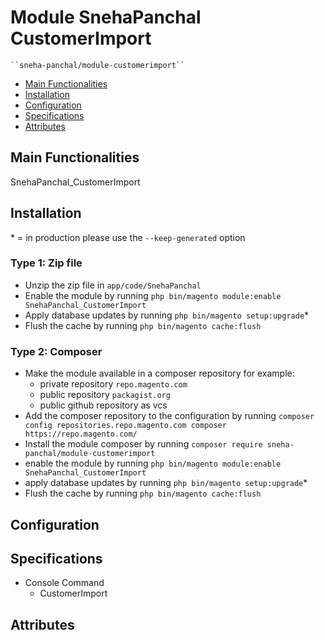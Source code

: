 # Module SnehaPanchal CustomerImport

    ``sneha-panchal/module-customerimport``

 - [Main Functionalities](#markdown-header-main-functionalities)
 - [Installation](#markdown-header-installation)
 - [Configuration](#markdown-header-configuration)
 - [Specifications](#markdown-header-specifications)
 - [Attributes](#markdown-header-attributes)


## Main Functionalities
SnehaPanchal_CustomerImport

## Installation
\* = in production please use the `--keep-generated` option

### Type 1: Zip file

 - Unzip the zip file in `app/code/SnehaPanchal`
 - Enable the module by running `php bin/magento module:enable SnehaPanchal_CustomerImport`
 - Apply database updates by running `php bin/magento setup:upgrade`\*
 - Flush the cache by running `php bin/magento cache:flush`

### Type 2: Composer

 - Make the module available in a composer repository for example:
    - private repository `repo.magento.com`
    - public repository `packagist.org`
    - public github repository as vcs
 - Add the composer repository to the configuration by running `composer config repositories.repo.magento.com composer https://repo.magento.com/`
 - Install the module composer by running `composer require sneha-panchal/module-customerimport`
 - enable the module by running `php bin/magento module:enable SnehaPanchal_CustomerImport`
 - apply database updates by running `php bin/magento setup:upgrade`\*
 - Flush the cache by running `php bin/magento cache:flush`


## Configuration




## Specifications

 - Console Command
	- CustomerImport


## Attributes



